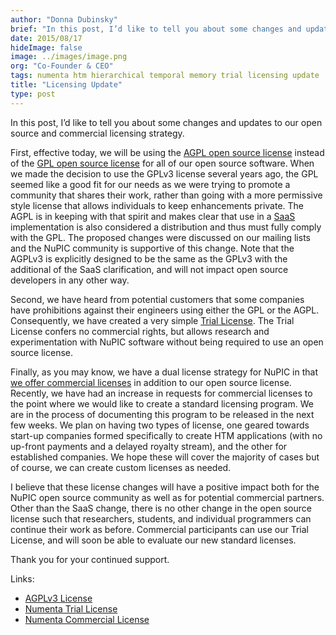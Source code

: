 ```yaml
---
author: "Donna Dubinsky"
brief: "In this post, I’d like to tell you about some changes and updates to our open source and commercial licensing strategy. First, effective today, we will be using the"
date: 2015/08/17
hideImage: false
image: ../images/image.png
org: "Co-Founder & CEO"
tags: numenta htm hierarchical temporal memory trial licensing update
title: "Licensing Update"
type: post
---
```


In this post, I’d like to tell you about some changes and updates to our open
source and commercial licensing strategy.  

First, effective today, we will be using the
[AGPL open source license](http://www.gnu.org/licenses/agpl-3.0.en.html) instead
of the [GPL open source license](http://www.gnu.org/licenses/gpl-3.0.en.html)
for all of our open source software. When we made the decision to use the GPLv3
license several years ago, the GPL seemed like a good fit for our needs as we
were trying to promote a community that shares their work, rather than going
with a more permissive style license that allows individuals to keep
enhancements private. The AGPL is in keeping with that spirit and makes clear
that use in a [SaaS](https://en.wikipedia.org/wiki/Software_as_a_service)
implementation is also considered a distribution and thus must fully comply with
the GPL.  The proposed changes were discussed on our mailing lists and the NuPIC
community is supportive of this change.  Note that the AGPLv3 is explicitly
designed to be the same as the GPLv3 with the additional of the SaaS
clarification, and will not impact open source developers in any other way.

Second, we have heard from potential customers that some companies have
prohibitions against their engineers using either the GPL or the AGPL.
Consequently, we have created a very simple [Trial License](/licenses/trial/).
The Trial License confers no commercial rights, but allows research and
experimentation with NuPIC software without being required to use an open
source license.

Finally, as you may know, we have a dual license strategy for NuPIC in that
[we offer commercial licenses](/blog/2013/12/16/nupic-commercial-licenses/) in
addition to our open source license.  Recently, we have had an increase in
requests for commercial licenses to the point where we would like to create a
standard licensing program.  We are in the process of documenting this program
to be released in the next few weeks.  We plan on having two types of license,
one geared towards start-up companies formed specifically to create HTM
applications (with no up-front payments and a delayed royalty stream), and the
other for established companies.  We hope these will cover the majority of cases
but of course, we can create custom licenses as needed.

I believe that these license changes will have a positive impact both for the
NuPIC open source community as well as for potential commercial partners.  Other
than the SaaS change, there is no other change in the open source license such
that researchers, students, and individual programmers can continue their work
as before.   Commercial participants can use our Trial License, and will soon be
able to evaluate our new standard licenses.

Thank you for your continued support.

Links:

* [AGPLv3 License](http://www.gnu.org/licenses/agpl-3.0.en.html)
* [Numenta Trial License](/licenses/trial/)
* [Numenta Commercial License](/blog/2013/12/16/nupic-commercial-licenses/)
